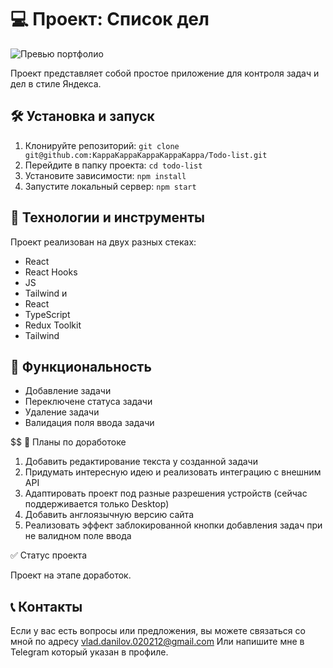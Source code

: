 # 💻 Проект: Список дел

![Превью портфолио](https://i.imgur.com/5pHdr9I.png)

Проект представляет собой простое приложение для контроля задач и дел в стиле Яндекса.

## 🛠️ Установка и запуск

1. Клонируйте репозиторий: `git clone git@github.com:KappaKappaKappaKappaKappa/Todo-list.git`
2. Перейдите в папку проекта: `cd todo-list`
3. Установите зависимости: `npm install`
4. Запустите локальный сервер: `npm start`

## 🔧 Технологии и инструменты

Проект реализован на двух разных стеках:
- React
- React Hooks
- JS
- Tailwind
и
- React
- TypeScript
- Redux Toolkit
- Tailwind

## 💫 Функциональность

- Добавление задачи
- Переключене статуса задачи
- Удаление задачи
- Валидация поля ввода задачи

$$ 🎯 Планы по доработоке
1) Добавить редактирование текста у созданной задачи
2) Придумать интересную идею и реализовать интеграцию с внешним API
3) Адаптировать проект под разные разрешения устройств (сейчас поддерживается только Desktop)
4) Добавить англоязычную версию сайта
5) Реализовать эффект заблокированной кнопки добавления задач при не валидном поле ввода

✅ Статус проекта

Проект на этапе доработок.

## 📞 Контакты

Если у вас есть вопросы или предложения, вы можете связаться со мной по адресу vlad.danilov.020212@gmail.com
Или напишите мне в Telegram который указан в профиле.
